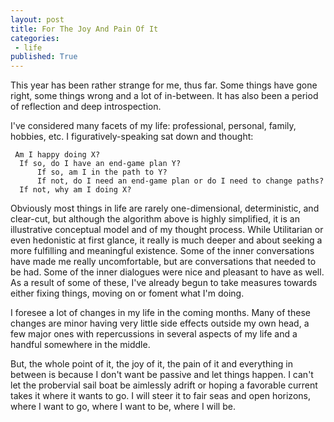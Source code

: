 ```yaml
---
layout: post
title: For The Joy And Pain Of It
categories:
 - life
published: True
---
```


This year has been rather strange for me, thus far. Some things have gone right, some things wrong and a lot of in-between. It has also been a period of reflection and deep introspection.

<!-- more -->

I've considered many facets of my life: professional, personal, family, hobbies, etc. I figuratively-speaking sat down and thought:

```
 Am I happy doing X?    
  If so, do I have an end-game plan Y? 
      If so, am I in the path to Y?
      If not, do I need an end-game plan or do I need to change paths?
  If not, why am I doing X?

```

Obviously most things in life are rarely one-dimensional, deterministic, and clear-cut, but although the algorithm above is highly simplified, it is an illustrative conceptual model and of my thought process. While Utilitarian or even hedonistic at first glance, it really is much deeper and about seeking a more fulfilling and meaningful existence. Some of the inner conversations have made me really uncomfortable, but are conversations that needed to be had. Some of the inner dialogues were nice and pleasant to have as well. As a result of some of these, I've already begun to take measures towards either fixing things, moving on or foment what I'm doing.

I foresee a lot of changes in my life in the coming months. Many of these changes are minor having very little side effects outside my own head, a few major ones with repercussions in several aspects of my life and a handful somewhere in the middle.

But, the whole point of it, the joy of it, the pain of it and everything in between is because I don't want be passive and let things happen. I can't let the probervial sail boat be aimlessly adrift or hoping a favorable current takes it where it wants to go. I will steer it to fair seas and open horizons, where I want to go, where I want to be, where I will be.